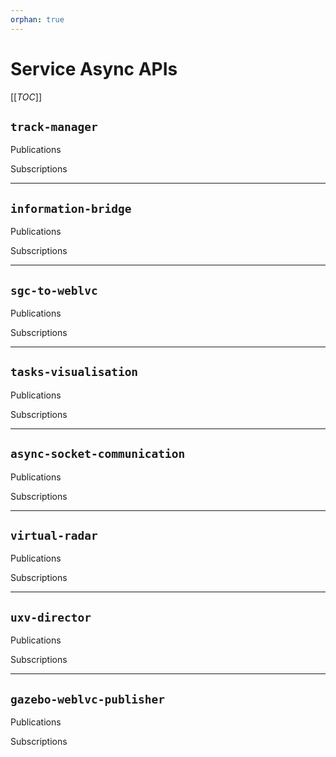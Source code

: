 ```yaml
---
orphan: true
---
```

# Service Async APIs

[[_TOC_]]

## `track-manager`

Publications

Subscriptions

---

## `information-bridge`

Publications

Subscriptions

---

## `sgc-to-weblvc`

Publications

Subscriptions

---

## `tasks-visualisation`

Publications

Subscriptions

---

## `async-socket-communication`

Publications

Subscriptions

---

## `virtual-radar`

Publications

Subscriptions

---

## `uxv-director`

Publications

Subscriptions

---

## `gazebo-weblvc-publisher`

Publications

Subscriptions

